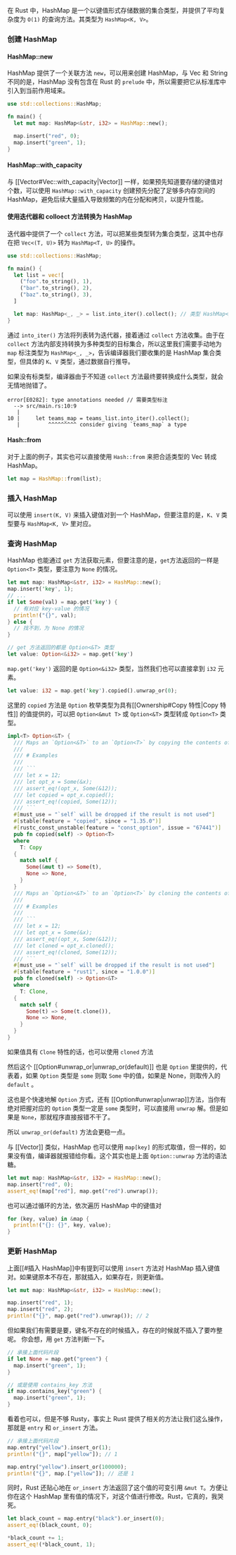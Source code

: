 在 Rust 中，HashMap 是一个以键值形式存储数据的集合类型，并提供了平均复杂度为 `O(1)` 的查询方法。其类型为 `HashMap<K, V>`。

### 创建 HashMap

#### HashMap::new

HashMap 提供了一个关联方法 `new`，可以用来创建 HashMap，与 Vec 和 String 不同的是，HashMap 没有包含在 Rust 的 `prelude` 中，所以需要把它从标准库中引入到当前作用域来。

```Rust
use std::collections::HashMap;

fn main() {
  let mut map: HashMap<&str, i32> = HashMap::new();

  map.insert("red", 0);
  map.insert("green", 1);
}
```

#### HashMap::with_capacity

与 [[Vector#Vec::with_capacity|Vector]] 一样，如果预先知道要存储的键值对个数，可以使用 `HashMap::with_capacity` 创建预先分配了足够多内存空间的 HashMap，避免后续大量插入导致频繁的内在分配和拷贝，以提升性能。

#### 使用迭代器和 colloect 方法转换为 HashMap

迭代器中提供了一个 `collect` 方法，可以把某些类型转为集合类型，这其中也存在把 `Vec<(T, U)>` 转为 `HashMap<T, U>` 的操作。

```Rust
use std::collections::HashMap;

fn main() {
  let list = vec![
    ("foo".to_string(), 1),
    ("bar".to_string(), 2),
    ("baz".to_string(), 3),
  ]

  let map: HashMap<_, _> = list.into_iter().collect(); // 类型 HashMap<_, _> 是让 Rust 编译器去推导
}
```

通过 `into_iter()` 方法将列表转为迭代器，接着通过 `collect` 方法收集。由于在 `collect` 方法内部支持转换为多种类型的目标集合，所以这里我们需要手动地为 `map` 标注类型为 `HashMap<_, _>`，告诉编译器我们要收集的是 HashMap 集合类型，但具体的 `K`、`V` 类型，通过数据自行推导。

如果没有标类型，编译器由于不知道 `collect` 方法最终要转换成什么类型，就会无情地抛错了。

```plain
error[E0282]: type annotations needed // 需要类型标注
  --> src/main.rs:10:9
   |
10 |     let teams_map = teams_list.into_iter().collect();
   |         ^^^^^^^^^ consider giving `teams_map` a type
```

#### Hash::from

对于上面的例子，其实也可以直接使用 `Hash::from` 来把合适类型的 Vec 转成 HashMap。

```Rust
let map = HashMap::from(list);
```

### 插入 HashMap

可以使用 `insert(K, V)` 来插入键值对到一个 HashMap，但要注意的是，`K`、`V` 类型要与 `HashMap<K, V>` 里对应。

### 查询 HashMap

HashMap 也能通过 `get` 方法获取元素，但要注意的是，`get`方法返回的一样是 `Option<T>` 类型，要注意为 `None` 的情况。

```Rust
let mut map: HashMap<&str, i32> = HashMap::new();
map.insert('key', 1);
// ...
if let Some(val) = map.get('key') {
  // 有对应 key-value 的情况
  println!("{}", val);
} else {
  // 找不到，为 None 的情况
}

// get 方法返回的都是 Option<&T> 类型
let value: Option<&i32> = map.get('key')
```

`map.get('key')` 返回的是 `Option<&i32>` 类型，当然我们也可以直接拿到 `i32` 元素。

```Rust
let value: i32 = map.get('key').copied().unwrap_or(0);
```

这里的 `copied` 方法是 `Option` 枚举类型为具有[[Ownership#Copy 特性|Copy 特性]] 的值提供的，可以把 `Option<&mut T>` 或 `Option<&T>` 类型转成 `Option<T>` 类型。

````Rust
impl<T> Option<&T> {
  /// Maps an `Option<&T>` to an `Option<T>` by copying the contents of the option.
  ///
  /// # Examples
  ///
  /// ```
  /// let x = 12;
  /// let opt_x = Some(&x);
  /// assert_eq!(opt_x, Some(&12));
  /// let copied = opt_x.copied();
  /// assert_eq!(copied, Some(12));
  /// ```
  #[must_use = "`self` will be dropped if the result is not used"]
  #[stable(feature = "copied", since = "1.35.0")]
  #[rustc_const_unstable(feature = "const_option", issue = "67441")]
  pub fn copied(self) -> Option<T>
  where
    T: Copy
  {
    match self {
      Some(&mut t) => Some(t),
      None => None,
    }
  }
  /// Maps an `Option<&T>` to an `Option<T>` by cloning the contents of the option.
  ///
  /// # Examples
  ///
  /// ```
  /// let x = 12;
  /// let opt_x = Some(&x);
  /// assert_eq!(opt_x, Some(&12));
  /// let cloned = opt_x.cloned();
  /// assert_eq!(cloned, Some(12));
  /// ```
  #[must_use = "`self` will be dropped if the result is not used"]
  #[stable(feature = "rust1", since = "1.0.0")]
  pub fn cloned(self) -> Option<&T>
  where
    T: Clone,
  {
    match self {
      Some(t) => Some(t.clone()),
      None => None,
    }
  }
}
````

如果值具有 `Clone` 特性的话，也可以使用 `cloned` 方法

然后这个 [[Option#unwrap_or|unwrap_or(default)]] 也是 `Option` 里提供的，代表着，如果 `Option` 类型是 `some` 则取 `Some` 中的值，如果是 None，则取传入的 `default` 。

这也是个快速地解 `Option` 方式，还有 [[Option#unwrap|unwrap]]方法，当你有绝对把握对应的 `Option` 类型一定是 `some` 类型时，可以直接用 `unwrap` 解。但是如果是 `None`，那就程序直接报错不干了。

所以 `unwrap_or(default)` 方法会更稳一点。

与 [[Vector]] 类似，HashMap 也可以使用 `map[key]` 的形式取值，但一样的，如果没有值，编译器就报错给你看。这个其实也是上面 `Option::unwrap` 方法的语法糖。

```Rust
let mut map: HashMap<&str, i32> = HashMap::new();
map.insert("red", 0);
assert_eq!(map["red"], map.get("red").unwrap());
```

也可以通过循环的方法，依次遍历 HashMap 中的键值对

```Rust
for (key, value) in &map {
  println!("{}: {}", key, value);
}
```

### 更新 HashMap

上面[[#插入 HashMap]]中有提到可以使用 `insert` 方法对 HashMap 插入键值对。如果键原本不存在，那就插入，如果存在，则更新值。

```Rust
let mut map: HashMap<&str, i32> = HashMap::new();

map.insert("red", 1);
map.insert("red", 2);
println!("{}", map.get("red").unwrap()); // 2
```

但如果我们有需要是要，键名不存在的时候插入，存在的时候就不插入了要咋整呢。
你会想，用 `get` 方法判断一下。

```Rust
// 承接上面代码片段
if let None = map.get("green") {
  map.insert("green", 1);
}

// 或是使用 contains_key 方法
if map.contains_key("green") {
  map.insert("green", 1);
}
```

看着也可以，但是不够 Rusty，事实上 Rust 提供了相关的方法让我们这么操作，那就是 `entry` 和 `or_insert` 方法。

```Rust
// 承接上面代码片段
map.entry("yellow").insert_or(1);
println!("{}", map["yellow"]); // 1

map.entry("yellow").insert_or(100000);
println!("{}", map.["yellow"]); // 还是 1
```

同时，Rust 还贴心地在 `or_insert` 方法返回了这个值的可变引用 `&mut T`。方便让你在这个 HashMap 里有值的情况下，对这个值进行修改。Rust，它真的，我哭死。

```Rust
let black_count = map.entry("black").or_insert(0);
assert_eq!(black_count, 0);

*black_count += 1;
assert_eq!(*black_count, 1);

```
